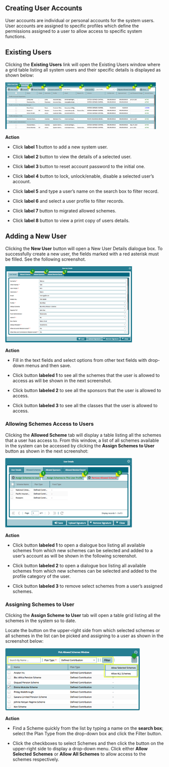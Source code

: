 ## Creating User Accounts

User accounts are individual or personal accounts for the system users. User
accounts are assigned to specific profiles which define the permissions assigned
to a user to allow access to specific system functions.

## Existing Users

Clicking the **Existing Users** link will open the Existing Users window where a
grid table listing all system users and their specific details is displayed as
shown below:

<img  alt="system users image" width="95%" height="auto"  class="center"  src="../media/adfd21.png">  


**Action**

-   Click **label 1** button to add a new system user.

-   Click **label 2** button to view the details of a selected user.

-   Click **label 3** button to reset account password to the initial one.

-   Click **label 4** button to lock, unlock/enable, disable a selected user’s
    account.

-   Click **label 5** and type a user’s name on the search box to filter record.

-   Click **label 6** and select a user profile to filter records.

-   Click **label 7** button to migrated allowed schemes.

-   Click **label 8** button to view a print copy of users details.

## Adding a New User

Clicking the **New User** button will open a New User Details dialogue box. To
successfully create a new user, the fields marked with a red asterisk must be
filled. See the following screenshot.

<img  alt="new user image" width="80%" height="auto"  class="center"  src="../media/adfd14.png">  


**Action**

-   Fill in the text fields and select options from other text fields with
    drop-down menus and then save.

-   Click button **labeled 1** to see all the schemes that the user is allowed
    to access as will be shown in the next screenshot.

-   Click button **labeled 2** to see all the sponsors that the user is allowed
    to access.

-   Click button **labeled 3** to see all the classes that the user is allowed
    to access.

### Allowing Schemes Access to Users

Clicking the **Allowed Scheme** tab will display a table listing all the schemes
that a user has access to. From this window, a list of all schemes available in
the system can be accessed by clicking the **Assign Schemes to User** button as
shown in the next screenshot:

<img  alt="schemes to user image" width="80%" height="auto"  class="center"  src="../media/adfd8.png">  



**Action**

-   Click button **labeled 1** to open a dialogue box listing all available
    schemes from which new schemes can be selected and added to a user’s account
    as will be shown in the following screenshot.

-   Click button **labeled 2** to open a dialogue box listing all available
    schemes from which new schemes can be selected and added to the profile
    category of the user.

-   Click button **labeled 3** to remove select schemes from a user’s assigned
    schemes.

### Assigning Schemes to User

Clicking the **Assign Scheme** **to User** tab will open a table grid listing
all the schemes in the system so to date.

Locate the button on the upper-right side from which selected schemes or all
schemes in the list can be picked and assigning to a user as shown in the
screenshot below:

<img  alt="assign schemes to user image" width="85%" height="auto"  class="center"  src="../media/adfd20.png">  


**Action**

-   Find a Scheme quickly from the list by typing a name on the **search box**;
    select the Plan Type from the drop-down box and click the Filter button.

-   Click the checkboxes to select Schemes and then click the button on the
    upper-right side to display a drop-down menu. Click either **Allow
    Selected** **Schemes** or **Allow All Schemes** to allow access to the
    schemes respectively.